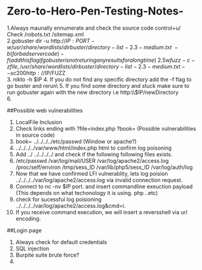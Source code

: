 # Zero-to-Hero-Pen-Testing-Notes-

1.Always maunally ennumerate and check the source code control+u/ Check /robots.txt /sitemap.xml\
2.gobuster dir -u http://$IP:PORT -w /usr/share/wordlists/dirbuster/directory-list-2.3-medium.txt\    -b (for bad servercode) -f (add this flag if gobuster is not returing any results for a long time) \
2.5 wfuzz -c -z file,/usr/share/wordlists/dirbuster/directory-list-2.3-medium.txt --sc 200 http://$IP/FUZZ \
3. nikto -h $IP 
4. If you do not find any specific directory add the -f flag to go buster and rerun\
5. If you find some directory and stuck  make sure to run gobuster again with the new directory i.e http:\\$IP/newDirectory  
6.

##Possible web vulnerabilities
1. LocalFile Inclusion 
2. Check links ending with ?file=index.php ?book=  (Possible vulnerabilities in source code)
3. book= ../../../../etc/passwd   (Window or apache?)
4. ../../../../var/www/html/index.php  html to confirm log poisoning 
5. Add  ../ ../../../../ and check if the following following files exists.
6. /etc/passwd  /var/log/mail/USER  /var/log/apache2/access.log  /proc/self/environ  /tmp/sess_ID /var/lib/php5/sess_ID /var/log/auth/log
7. Now that we have confirmed LFI vulnerablity, lets log poision ../../../../var/log/apache2/access.log via invalid connection request.
8. Connect to nc -nv $IP port. and insert commandline exeuction payload (This depends on what techonology it is using. php ..etc)
9. check for sucessful log poisioning ../../../../var/log/apache2/access.log&cmd=i.
10. If you receive command execution, we will insert a reversshell via url encoding.

 

##Login page
1. Always check for default credentials
2. SQL injection
3. Burpite suite brute force? 
4. 
